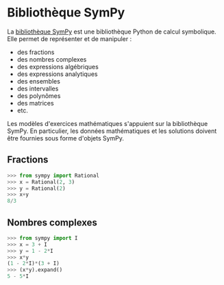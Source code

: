 # Bibliothèque SymPy

La [bibliothèque SymPy](https://www.sympy.org) est une bibliothèque Python de calcul symbolique. Elle permet de représenter et de manipuler :

  * des fractions
  * des nombres complexes
  * des expressions algébriques
  * des expressions analytiques
  * des ensembles
  * des intervalles
  * des polynômes
  * des matrices
  * etc.

Les modèles d'exercices mathématiques s'appuient sur la bibliothèque SymPy. En particulier, les données mathématiques et les solutions doivent être fournies sous forme d'objets SymPy.

## Fractions

```python
>>> from sympy import Rational
>>> x = Rational(2, 3)
>>> y = Rational(2)
>>> x+y
8/3
```


## Nombres complexes

```python
>>> from sympy import I
>>> x = 3 + I
>>> y = 1 - 2*I
>>> x*y
(1 - 2*I)*(3 + I)
>>> (x*y).expand()
5 - 5*I
```
